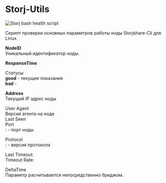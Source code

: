 # Storj-Utils

![Storj bash health script](http://maxrival.com/content/images/2017/05/storj-bash-healt-script-1.png)


Скрипт проверки основных параметров работы ноды Storjshare-Cli для Linux.

**NodeID**<br/>
Уникальный идентификатор ноды.



**ResponseTime**<br/>


Cтатусы<br/>
**good** - текущие показания  <br/>
**bad** - <br/>



**Address**<br/>
Текущий IP адрес ноды<br/>

User Agent<br/>
Версия агента на ноде<br/>
Last Seen<br/>
Port<br/>
: - порт ноды<br/>

Protocol<br/>
: - версия протокола<br/>

Last Timeout:<br/>
Timeout Rate:<br/>



DeltaTime<br/>
Параметр расчитывается непосредственно бриджом.<br/>
